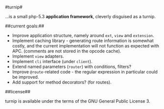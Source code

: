 #turnip#

...is a small php-5.3 **application framework**, cleverly disguised as a turnip.

##current goals:##

* Improve application structure, namely around `ext`, `view` and `extension`.
* Implement caching library - generating route information is somewhat costly, and the current implementation will not function as expected with APC. (comments are not stored in the opcode cache).
* Implement `view` adapters.
* Implement `cli` interface (under `client`).
* Extend named parameters (`router`) with conditions, filters?
* Improve `@route`-related code - the regular expression in particular could be improved.
* Add support for method decorators? (for routes).

##license##

turnip is available under the terms of the GNU General Public License 3.